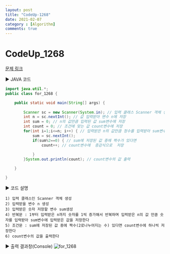 ```yaml
---
layout: post
title: "CodeUp-1268"
date: 2021-02-07
category : [Algorithm]
comments: true
---
```


# CodeUp_1268

[문제 링크](https://www.codeup.kr/problem.php?id=1268)

▶ JAVA 코드 

```java
import java.util.*;
public class for_1268 {

	public static void main(String[] args) {
		
		Scanner sc = new Scanner(System.in); // 입력 클래스 Scanner 객체 생성
		int n = sc.nextInt(); // 값 입력받아 변수 n에 저장
		int sum = 0; // n의 값만큼 입력된 값 sum변수에 저장
		int count = 0; // 조건에 맞는 값 count변수에 저장
		for(int i=1;i<=n; i++) { // 입력받은 n의 값만큼 정수를 입력받아 sum변수에 저장
			sum = sc.nextInt();
			if(sum%2==0) { // sum에 저장된 값 중에 짝수가 있다면
				count++; // count변수에  증감식으로  저장
				
			}
		}System.out.println(count); // count변수의 값 출력

	}

}
```

▶ 코드 설명

    1) 입력 클래스인 Scanner 객체 생성
    2) 입력받을 변수 n 생성
    3) 입력받은 숫자 저장할 변수 sum생성
	4) 반복문 : 1부터 입력받은 n까지 숫자를 1씩 증가해서 반복하며 입력받은 n의 값 만큼 숫자를 입력받아 sum변수에 입력받은 값을 저장한다
    5) 조건문 : sum에 저장된 값 중에 짝수(2로나누어지는 수) 있다면 count변수에 하나씩 저장한다
    6) count변수의 값을 출력한다

▶ 출력 결과창(Console)
![for_1268](https://user-images.githubusercontent.com/65608960/107145140-10e4e280-6983-11eb-946c-bfa7597c32c2.JPG)
